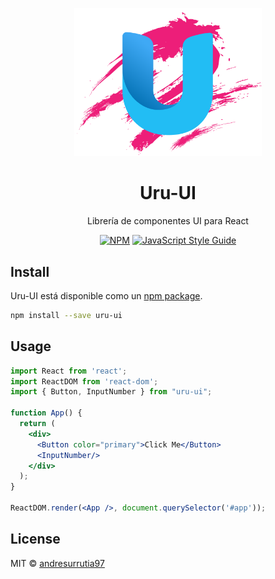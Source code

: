 <p align="center">
  <a href="">
    <img width="300" src="./src/Assets/logoUi.png">
  </a>
</p>

<h1 align="center">Uru-UI</h1>

<div align="center"> 
  
  Librería de componentes UI para React

  [![NPM](https://img.shields.io/npm/v/uru-ui.svg)](https://www.npmjs.com/package/uru-ui) [![JavaScript Style Guide](https://img.shields.io/badge/code_style-standard-brightgreen.svg)](https://standardjs.com)

</div>

## Install

Uru-UI está disponible como un [npm package](https://www.npmjs.com/package/uru-ui).

```bash
npm install --save uru-ui
```

## Usage

```jsx
import React from 'react';
import ReactDOM from 'react-dom';
import { Button, InputNumber } from "uru-ui";

function App() {
  return (
    <div>
      <Button color="primary">Click Me</Button>
      <InputNumber/>
    </div>
  );
}

ReactDOM.render(<App />, document.querySelector('#app'));
```

## License

MIT © [andresurrutia97](https://github.com/andresurrutia97)
